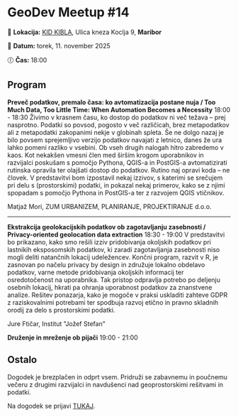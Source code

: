 # GeoDev Meetup #14

📍 __Lokacija:__  [KID KIBLA](https://venturefactory.org/sl/), Ulica kneza Koclja 9, __Maribor__

📅 __Datum:__ torek, 11. november 2025

🕕 __Čas:__ 18:00


## Program


__Preveč podatkov, premalo časa: ko avtomatizacija postane nuja / Too Much Data, Too Little Time: When Automation Becomes a Necessity__
18:00 - 18:30
Živimo v krasnem času, ko dostop do podatkov ni več težava – prej nasprotno. Podatki so povsod, pogosto v več različicah, brez metapodatkov ali z metapodatki zakopanimi nekje v globinah spleta. Še ne dolgo nazaj je bilo povsem sprejemljivo verzijo podatkov navajati z letnico, danes že ura lahko pomeni razliko v vsebini. Ob vseh drugih nalogah hitro zabredemo v kaos.
Kot nekakšen vmesni člen med širšim krogom uporabnikov in razvijalci poskušam s pomočjo Pythona, QGIS-a in PostGIS-a avtomatizirati rutinska opravila ter olajšati dostop do podatkov. Rutino naj opravi koda – ne človek.
V predstavitvi bom izpostavil nekaj izzivov, s katerimi se srečujem pri delu s (prostorskimi) podatki, in pokazal nekaj primerov, kako se z njimi spopadam s pomočjo Pythona in PostGIS-a ter z razvojem QGIS vtičnikov.

Matjaž Mori, ZUM URBANIZEM, PLANIRANJE, PROJEKTIRANJE d.o.o.

---

__Ekstrakcija geolokacijskih podatkov ob zagotavljanju zasebnosti / Privacy-oriented geolocation data extraction__
18:30 - 19:00
V predstavitvi bo prikazano, kako smo rešili izziv pridobivanja okoljskih podatkov pri lastnikih eksposomskih podatkov, ki zaradi zagotavljanja zasebnosti niso mogli deliti natančnih lokacij udeležencev. Končni program, razvit v R, je zasnovan po načelu privacy by design in združuje lokalno obdelavo podatkov, varne metode pridobivanja okoljskih informacij ter osredotočenost na uporabnika. Tak pristop odpravlja potrebo po deljenju osebnih lokacij, hkrati pa ohranja uporabnost podatkov za znanstvene analize. Rešitev ponazarja, kako je mogoče v praksi uskladiti zahteve GDPR z raziskovalnimi potrebami ter spodbuja razvoj etično in pravno skladnih orodij za delo s prostorskimi podatki.

Jure Ftičar, Institut "Jožef Stefan"


__Druženje in mreženje ob pijači__
19:00 - 21:00

## Ostalo

Dogodek je brezplačen in odprt vsem. Pridruži se zabavnemu in poučnemu večeru z drugimi razvijalci in navdušenci nad geoprostorskimi rešitvami in podatki.

Na dogodek se prijavi [TUKAJ](https://forms.gle/AGsPH3ZfdMtLrFap7). 


